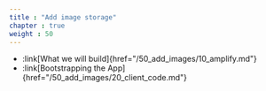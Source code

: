 ```yaml
---
title : "Add image storage"
chapter : true
weight : 50
---
```


* :link[What we will build]{href="/50_add_images/10_amplify.md"}
* :link[Bootstrapping the App]{href="/50_add_images/20_client_code.md"}